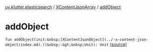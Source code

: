 [uy.klutter.elasticsearch](../index.md) / [XContentJsonArray](index.md) / [addObject](.)


# addObject

`fun addObject(init:&nbsp;[XContentJsonObject](../-x-content-json-object/index.md).()&nbsp;-&gt;&nbsp;Unit): Unit` [(source)](https://github.com/kohesive/klutter/blob/master/elasticsearch-jdk7/src/main/kotlin/uy/klutter/elasticsearch/XContent.kt#L118)


